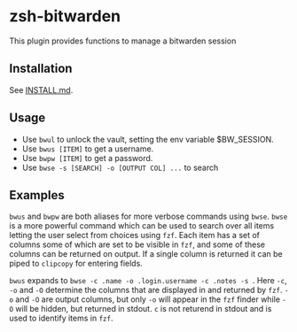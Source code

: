 # zsh-bitwarden
This plugin provides functions to manage a bitwarden session


## Installation

See [INSTALL.md](INSTALL.md).

## Usage

- Use `bwul` to unlock the vault, setting the env variable $BW_SESSION.
- Use `bwus [ITEM]` to get a username.
- Use `bwpw [ITEM]` to get a password.
- Use `bwse -s [SEARCH] -o [OUTPUT COL] ...` to search

## Examples

`bwus` and `bwpw` are both aliases for more verbose commands using `bwse`.
`bwse` is a more powerful command which can be used to search over all items
letting the user select from choices using `fzf`. Each item has a set of columns
some of which are set to be visible in `fzf`, and some of these columns can be
returned on output. If a single column is returned it can be piped to `clipcopy`
for entering fields.

`bwus` expands to `bwse -c .name -o .login.username -c .notes -s `. Here `-c`,
`-o` and `-O` determine the columns that are displayed in and returned by `fzf`.
`-o` and `-O` are output columns, but only `-o` will appear in the `fzf` finder
while `-O` will be hidden, but returned in stdout. `c` is not returend in stdout
and is used to identify items in `fzf`.


